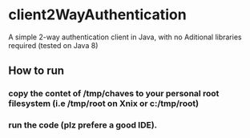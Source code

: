 # client2WayAuthentication
A simple 2-way authentication client in Java, with no Aditional libraries required (tested on Java 8)

## How to run
### copy the contet of /tmp/chaves to your personal root filesystem (i.e /tmp/root on Xnix or c:/tmp/root)
### run the code (plz prefere a good IDE).
